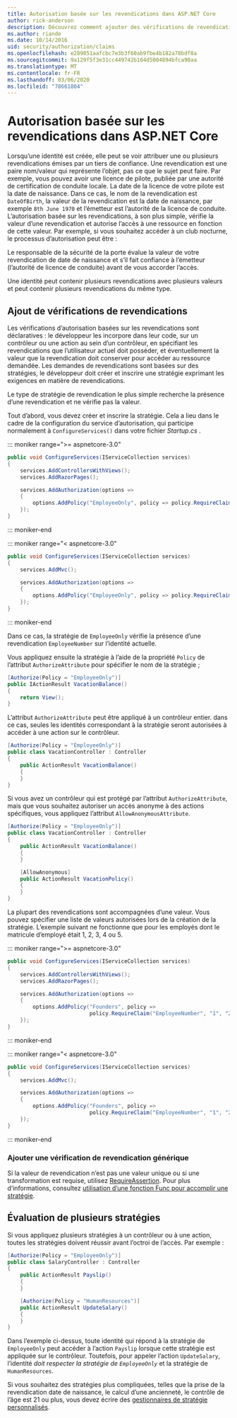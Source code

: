 ```yaml
---
title: Autorisation basée sur les revendications dans ASP.NET Core
author: rick-anderson
description: Découvrez comment ajouter des vérifications de revendications pour l’autorisation dans une application ASP.NET Core.
ms.author: riande
ms.date: 10/14/2016
uid: security/authorization/claims
ms.openlocfilehash: e289851aafcbc7e3b3f60ab9fbe4b182a78bdf8a
ms.sourcegitcommit: 9a129f5f3e31cc449742b164d5004894bfca90aa
ms.translationtype: MT
ms.contentlocale: fr-FR
ms.lasthandoff: 03/06/2020
ms.locfileid: "78661804"
---
```

# <a name="claims-based-authorization-in-aspnet-core"></a>Autorisation basée sur les revendications dans ASP.NET Core

<a name="security-authorization-claims-based"></a>

Lorsqu’une identité est créée, elle peut se voir attribuer une ou plusieurs revendications émises par un tiers de confiance. Une revendication est une paire nom/valeur qui représente l’objet, pas ce que le sujet peut faire. Par exemple, vous pouvez avoir une licence de pilote, publiée par une autorité de certification de conduite locale. La date de la licence de votre pilote est la date de naissance. Dans ce cas, le nom de la revendication est `DateOfBirth`, la valeur de la revendication est la date de naissance, par exemple `8th June 1970` et l’émetteur est l’autorité de la licence de conduite. L’autorisation basée sur les revendications, à son plus simple, vérifie la valeur d’une revendication et autorise l’accès à une ressource en fonction de cette valeur. Par exemple, si vous souhaitez accéder à un club nocturne, le processus d’autorisation peut être :

Le responsable de la sécurité de la porte évalue la valeur de votre revendication de date de naissance et s’il fait confiance à l’émetteur (l’autorité de licence de conduite) avant de vous accorder l’accès.

Une identité peut contenir plusieurs revendications avec plusieurs valeurs et peut contenir plusieurs revendications du même type.

## <a name="adding-claims-checks"></a>Ajout de vérifications de revendications

Les vérifications d’autorisation basées sur les revendications sont déclaratives : le développeur les incorpore dans leur code, sur un contrôleur ou une action au sein d’un contrôleur, en spécifiant les revendications que l’utilisateur actuel doit posséder, et éventuellement la valeur que la revendication doit conserver pour accéder au ressource demandée. Les demandes de revendications sont basées sur des stratégies, le développeur doit créer et inscrire une stratégie exprimant les exigences en matière de revendications.

Le type de stratégie de revendication le plus simple recherche la présence d’une revendication et ne vérifie pas la valeur.

Tout d’abord, vous devez créer et inscrire la stratégie. Cela a lieu dans le cadre de la configuration du service d’autorisation, qui participe normalement à `ConfigureServices()` dans votre fichier *Startup.cs* .

::: moniker range=">= aspnetcore-3.0"

```csharp
public void ConfigureServices(IServiceCollection services)
{
    services.AddControllersWithViews();
    services.AddRazorPages();

    services.AddAuthorization(options =>
    {
        options.AddPolicy("EmployeeOnly", policy => policy.RequireClaim("EmployeeNumber"));
    });
}
```

::: moniker-end

::: moniker range="< aspnetcore-3.0"

```csharp
public void ConfigureServices(IServiceCollection services)
{
    services.AddMvc();

    services.AddAuthorization(options =>
    {
        options.AddPolicy("EmployeeOnly", policy => policy.RequireClaim("EmployeeNumber"));
    });
}
```

::: moniker-end

Dans ce cas, la stratégie de `EmployeeOnly` vérifie la présence d’une revendication `EmployeeNumber` sur l’identité actuelle.

Vous appliquez ensuite la stratégie à l’aide de la propriété `Policy` de l’attribut `AuthorizeAttribute` pour spécifier le nom de la stratégie ;

```csharp
[Authorize(Policy = "EmployeeOnly")]
public IActionResult VacationBalance()
{
    return View();
}
```

L’attribut `AuthorizeAttribute` peut être appliqué à un contrôleur entier. dans ce cas, seules les identités correspondant à la stratégie seront autorisées à accéder à une action sur le contrôleur.

```csharp
[Authorize(Policy = "EmployeeOnly")]
public class VacationController : Controller
{
    public ActionResult VacationBalance()
    {
    }
}
```

Si vous avez un contrôleur qui est protégé par l’attribut `AuthorizeAttribute`, mais que vous souhaitez autoriser un accès anonyme à des actions spécifiques, vous appliquez l’attribut `AllowAnonymousAttribute`.

```csharp
[Authorize(Policy = "EmployeeOnly")]
public class VacationController : Controller
{
    public ActionResult VacationBalance()
    {
    }

    [AllowAnonymous]
    public ActionResult VacationPolicy()
    {
    }
}
```

La plupart des revendications sont accompagnées d’une valeur. Vous pouvez spécifier une liste de valeurs autorisées lors de la création de la stratégie. L’exemple suivant ne fonctionne que pour les employés dont le matricule d’employé était 1, 2, 3, 4 ou 5.

::: moniker range=">= aspnetcore-3.0"

```csharp
public void ConfigureServices(IServiceCollection services)
{
    services.AddControllersWithViews();
    services.AddRazorPages();

    services.AddAuthorization(options =>
    {
        options.AddPolicy("Founders", policy =>
                          policy.RequireClaim("EmployeeNumber", "1", "2", "3", "4", "5"));
    });
}
```

::: moniker-end

::: moniker range="< aspnetcore-3.0"

```csharp
public void ConfigureServices(IServiceCollection services)
{
    services.AddMvc();

    services.AddAuthorization(options =>
    {
        options.AddPolicy("Founders", policy =>
                          policy.RequireClaim("EmployeeNumber", "1", "2", "3", "4", "5"));
    });
}
```

::: moniker-end
### <a name="add-a-generic-claim-check"></a>Ajouter une vérification de revendication générique

Si la valeur de revendication n’est pas une valeur unique ou si une transformation est requise, utilisez [RequireAssertion](/dotnet/api/microsoft.aspnetcore.authorization.authorizationpolicybuilder.requireassertion). Pour plus d’informations, consultez [utilisation d’une fonction Func pour accomplir une stratégie](xref:security/authorization/policies#using-a-func-to-fulfill-a-policy).

## <a name="multiple-policy-evaluation"></a>Évaluation de plusieurs stratégies

Si vous appliquez plusieurs stratégies à un contrôleur ou à une action, toutes les stratégies doivent réussir avant l’octroi de l’accès. Par exemple :

```csharp
[Authorize(Policy = "EmployeeOnly")]
public class SalaryController : Controller
{
    public ActionResult Payslip()
    {
    }

    [Authorize(Policy = "HumanResources")]
    public ActionResult UpdateSalary()
    {
    }
}
```

Dans l’exemple ci-dessus, toute identité qui répond à la stratégie de `EmployeeOnly` peut accéder à l’action `Payslip` lorsque cette stratégie est appliquée sur le contrôleur. Toutefois, pour appeler l’action `UpdateSalary`, l’identité *doit respecter la stratégie de `EmployeeOnly`* et la stratégie de `HumanResources`.

Si vous souhaitez des stratégies plus compliquées, telles que la prise de la revendication date de naissance, le calcul d’une ancienneté, le contrôle de l’âge est 21 ou plus, vous devez écrire des [gestionnaires de stratégie personnalisés](xref:security/authorization/policies).
